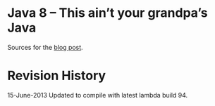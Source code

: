 Java 8 – This ain’t your grandpa’s Java
=======================================

Sources for the [blog post](http://aruld.info/java-8-this-aint-your-grandpas-java/).

Revision History
================

15-June-2013 Updated to compile with latest lambda build 94.